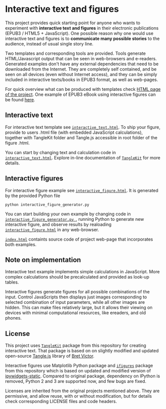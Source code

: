 Interactive text and figures
============================

This project provides quick starting point for anyone who wants to experiment
with **interactive text and figures** in their electronic publications
(EPUB3 / HTML5 + JavaScript). One possible reason why one would use interactive
text and figures is to **communicate many possible stories** to the audience,
instead of usual single story line.

Two templates and corresponding tools are provided.
Tools generate HTML/Javascript output that can be seen in
web-browsers and e-readers.
Generated examples don't have any external dependencies that need to be
downloaded from the Internet. They are completely self contained,
and be seen on all devices (even without Internet access),
and they can be simply included in interactive texts/books in EPUB3 format,
as well as web-pages.

For quick overview what can be produced with templates check [HTML page of the
project](https://nikolasibalic.github.io/Interactive-Publishing/).
One example of EPUB3 eBook using interactive figures can be found
[here](http://iopscience.iop.org/book/978-0-7503-1635-4/chapter/bk978-0-7503-1635-4ch1).

Interactive text
----------------

For interactive text template see
[```interactive_text.html```](interactive_text.html).
To ship your figure, provide to users .html file (with embedded JavaScript
calculations), together with TangleKit folder and Tangle.js accessible in
root folder of the figure .html.

You can start by changing text and calculation code in
[```interactive_text.html```](interactive_text.html).
Explore in-line documentation of [```TangleKit```](/TangleKit) for
more details.



Interactive figures
-------------------

For interactive figure example see
[```interactive_figure.html```](interactive_figure.html). It is generated
by the provided Python file
```
python interactive_figure_generator.py
```

You can start building your own example by changing code in
[```interactive_figure_generator.py ```](interactive_figure_generator.py),
running Python to generate new
interactive figure, and observe results by realoading
[```interactive_figure.html```](interactive_figure.html) in any web-browser.

[```index.html```](index.html) containts source code of project web-page
that incorporates both examples.

Note on implementation
----------------------
Interactive text example implements simple calculations in JavaScript. More
complex calculations should be precalculated and provided as look-up tables.

Interactive figures generate figures for all possible combinations of the
input. Control JavaScripts then displays just images corresponding to
selected combination of input parameters, while all other images are hidden.
This can make files relatively large, but it allows their viewing on devices
with minimal computational resources, like ereaders, and old phones.

License
-------
This project uses [```TangleKit```](/TangleKit) package from this repository 
for creating interactive text. That package is based on 
on slightly modified and updated open-source
[Tangle.js](http://worrydream.com/Tangle/)
library of [Bret Victor](http://worrydream.com/ExplorableExplanations/).

Interactive figures use Matplotlib Python package and [```ifigures```](/ifigures)
package from this repository which is based
on updated and modified version of 
[ipywidgets-static](https://github.com/jakevdp/ipywidgets-static).
Compared to original package, dependency on IPython is removed,
Python 2 and 3 are supported now, and few bugs are fixed.

Licenses are inherited from the original projects mentioned above.
They are permissive, and allow reuse, with or without modification, but for
details check corresponding LICENSE files and code headers.
